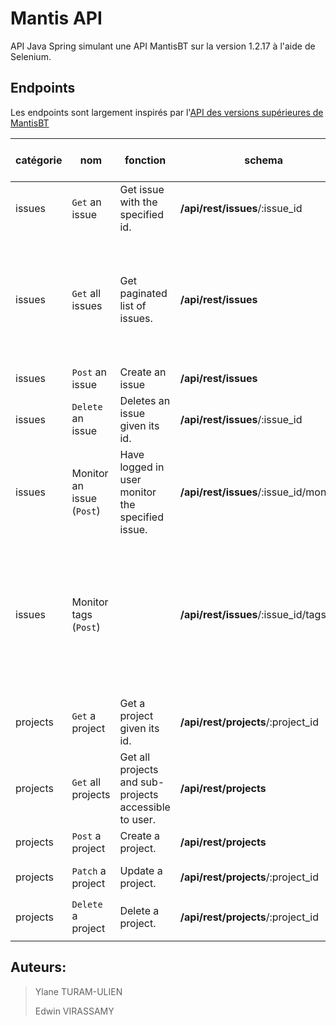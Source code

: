 # Mantis API

API Java Spring simulant une API MantisBT sur la version 1.2.17 à l'aide de Selenium.

## Endpoints

Les endpoints sont largement inspirés par l'[API des versions supérieures de MantisBT](https://documenter.getpostman.com/view/29959/mantis-bug-tracker-rest-api/7Lt6zkP#16677869-82ac-50a0-e69f-c33986fbcf5f)

| catégorie | nom                       | fonction                                              | schema                                  | params (default value)                                                                                                    |
|-----------|---------------------------|-------------------------------------------------------|-----------------------------------------|---------------------------------------------------------------------------------------------------------------------------|
| issues    | `Get` an issue            | Get issue with the specified id.                      | **/api/rest/issues**/:issue_id          | RP: specific fields : select                                                                                              |
| issues    | `Get` all issues          | Get paginated list of issues.                         | **/api/rest/issues**                    | RP: page_size (50) / page (1) / select / project_id /<br/>filtre (*ex: 1, 2, reported, assigned, unassigned*) : filter_id |
| issues    | `Post` an issue           | Create an issue                                       | **/api/rest/issues**                    |                                                                                                                           |
| issues    | `Delete` an issue         | Deletes an issue given its id.                        | **/api/rest/issues**/:issue_id          |                                                                                                                           |
| issues    | Monitor an issue (`Post`) | Have logged in user monitor the specified issue.      | **/api/rest/issues**/:issue_id/monitors | Body: list of _users_ : user who monitors                                                                                 |
| issues    | Monitor tags (`Post`)     |                                                       | **/api/rest/issues**/:issue_id/tags     | Body: Attach tags : list of _tags_ / Detach tag : <br/><br/><br/>_tag_id_ <br/> <br/> <br/>  <br/><br/>                   |
|           |                           |                                                       |                                         |                                                                                                                           |
| projects  | `Get` a project           | Get a project given its id.                           | **/api/rest/projects**/:project_id      |                                                                                                                           |
| projects  | `Get` all projects        | Get all projects and sub-projects accessible to user. | **/api/rest/projects**                  |                                                                                                                           |
| projects  | `Post` a project          | Create a project.                                     | **/api/rest/projects**                  |                                                                                                                           |
| projects  | `Patch` a project         | Update a project.                                     | **/api/rest/projects**/:project_id      | Body: content to modify                                                                                                   |
| projects  | `Delete` a project        | Delete a project.                                     | **/api/rest/projects**/:project_id      |                                                                                                                           |
|           |                           |                                                       |                                         |                                                                                                                           |

## Auteurs:

> Ylane TURAM-ULIEN
> 
> Edwin VIRASSAMY

